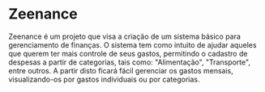 # Zeenance

Zeenance é um projeto que visa a criação de um sistema básico para gerenciamento de finanças. O sistema tem como intuito de ajudar aqueles que querem ter mais controle de seus gastos, permitindo o cadastro de despesas a partir de categorias, tais como: "Alimentação", "Transporte", entre outros. A partir disto ficará fácil gerenciar os gastos mensais, visualizando-os por gastos individuais ou por categorias.
